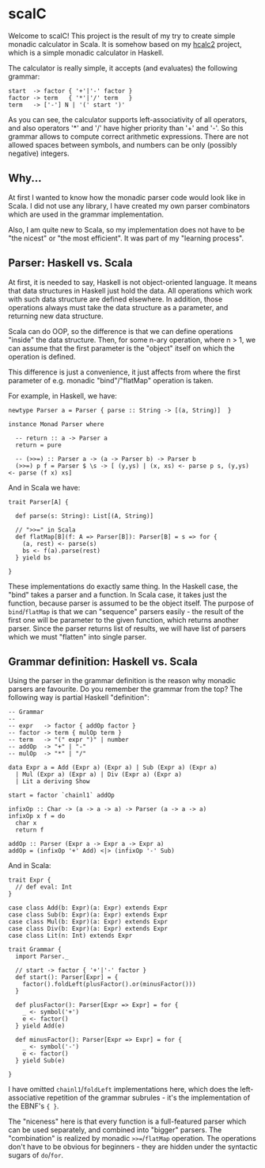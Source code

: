 # scalC

Welcome to scalC! This project is the result of my try to create simple monadic calculator in Scala.
It is somehow based on my [hcalc2](https://github.com/vbmacher/learning-kit/tree/master/toy-projects/hcalc2)
project, which is a simple monadic calculator in Haskell.

The calculator is really simple, it accepts (and evaluates) the following grammar:

    start  -> factor { '+'|'-' factor }
    factor -> term   { '*'|'/' term   }
    term   -> ['-'] N | '(' start ')'

As you can see, the calculator supports left-associativity of all operators, and also operators '*' and '/' have
higher priority than '+' and '-'. So this grammar allows to compute correct arithmetic expressions. There are not
allowed spaces between symbols, and numbers can be only (possibly negative) integers.

## Why...

At first I wanted to know how the monadic parser code would look like in Scala. I did not use any library,
I have created my own parser combinators which are used in the grammar implementation.

Also, I am quite new to Scala, so my implementation does not have to be "the nicest" or "the most efficient".
It was part of my "learning process".

## Parser: Haskell vs. Scala

At first, it is needed to say, Haskell is not object-oriented language. It means that data structures in Haskell
just hold the data. All operations which work with such data structure are defined elsewhere.
In addition, those operations always must take the data structure as a parameter, and returning new data structure.

Scala can do OOP, so the difference is that we can define operations "inside" the data structure. Then, for some
n-ary operation, where n > 1, we can assume that the first parameter is the "object" itself on which the
operation is defined.

This difference is just a convenience, it just affects from where the first parameter of e.g. monadic "bind"/"flatMap"
operation is taken.
 
For example, in Haskell, we have:

    newtype Parser a = Parser { parse :: String -> [(a, String)]  }

    instance Monad Parser where
    
      -- return :: a -> Parser a
      return = pure
    
      -- (>>=) :: Parser a -> (a -> Parser b) -> Parser b
      (>>=) p f = Parser $ \s -> [ (y,ys) | (x, xs) <- parse p s, (y,ys) <- parse (f x) xs]

And in Scala we have:
    
    trait Parser[A] {

      def parse(s: String): List[(A, String)]
    
      // ">>=" in Scala 
      def flatMap[B](f: A => Parser[B]): Parser[B] = s => for {
        (a, rest) <- parse(s)
        bs <- f(a).parse(rest)
      } yield bs

    }

These implementations do exactly same thing. In the Haskell case, the "bind" takes a parser and a function. In Scala
case, it takes just the function, because parser is assumed to be the object itself. The purpose of `bind`/`flatMap`
is that we can "sequence" parsers easily - the result of the first one will be parameter to the given function, which
returns another parser. Since the parser returns list of results, we will have list of parsers which we must "flatten"
into single parser.

## Grammar definition: Haskell vs. Scala

Using the parser in the grammar definition is the reason why monadic parsers are favourite.
Do you remember the grammar from the top? The following way is partial Haskell "definition":

    -- Grammar
    --
    -- expr   -> factor { addOp factor }
    -- factor -> term { mulOp term }
    -- term   -> "(" expr ")" | number
    -- addOp  -> "+" | "-"
    -- mulOp  -> "*" | "/"

    data Expr a = Add (Expr a) (Expr a) | Sub (Expr a) (Expr a)
      | Mul (Expr a) (Expr a) | Div (Expr a) (Expr a)
      | Lit a deriving Show

    start = factor `chainl1` addOp
    
    infixOp :: Char -> (a -> a -> a) -> Parser (a -> a -> a)
    infixOp x f = do
      char x
      return f
    
    addOp :: Parser (Expr a -> Expr a -> Expr a)
    addOp = (infixOp '+' Add) <|> (infixOp '-' Sub)
    
And in Scala:

    trait Expr {
      // def eval: Int
    }
    
    case class Add(b: Expr)(a: Expr) extends Expr 
    case class Sub(b: Expr)(a: Expr) extends Expr
    case class Mul(b: Expr)(a: Expr) extends Expr
    case class Div(b: Expr)(a: Expr) extends Expr
    case class Lit(n: Int) extends Expr
    
    trait Grammar {
      import Parser._
    
      // start -> factor { '+'|'-' factor }
      def start(): Parser[Expr] = {
        factor().foldLeft(plusFactor().or(minusFactor()))
      }
    
      def plusFactor(): Parser[Expr => Expr] = for {
        _ <- symbol('+')
        e <- factor()
      } yield Add(e)
    
      def minusFactor(): Parser[Expr => Expr] = for {
        _ <- symbol('-')
        e <- factor()
      } yield Sub(e)
    
    }

I have omitted `chainl1`/`foldLeft` implementations here, which does the left-associative repetition of the
grammar subrules - it's the implementation of the EBNF's `{ }`. 

The "niceness" here is that every function is a full-featured parser which can be used
separately, and combined into "bigger" parsers. The "combination" is realized by monadic
`>>=`/`flatMap` operation. The operations don't have to be obvious for beginners - they are hidden under the syntactic
sugars of `do`/`for`.


